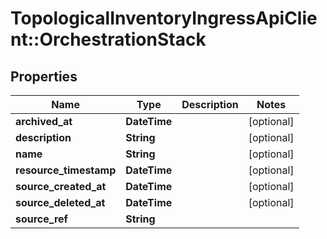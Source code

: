 # TopologicalInventoryIngressApiClient::OrchestrationStack

## Properties
Name | Type | Description | Notes
------------ | ------------- | ------------- | -------------
**archived_at** | **DateTime** |  | [optional] 
**description** | **String** |  | [optional] 
**name** | **String** |  | [optional] 
**resource_timestamp** | **DateTime** |  | [optional] 
**source_created_at** | **DateTime** |  | [optional] 
**source_deleted_at** | **DateTime** |  | [optional] 
**source_ref** | **String** |  | 



